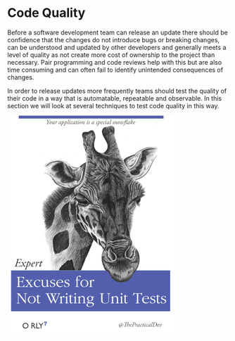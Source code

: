 # Code Quality

Before a software development team can release an update there should be confidence that the changes do not introduce bugs or breaking changes, can be understood and updated by other developers and generally meets a level of quality as not create more cost of ownership to the project than necessary. Pair programming and code reviews help with this but are also time consuming and can often fail to identify unintended consequences of changes.

In order to release updates more frequently teams should test the quality of their code in a way that is automatable, repeatable and observable. In this section we will look at several techniques to test code quality in this way.

![](./img3/unit-test-excuses.png ':class=img-shadow-center')
